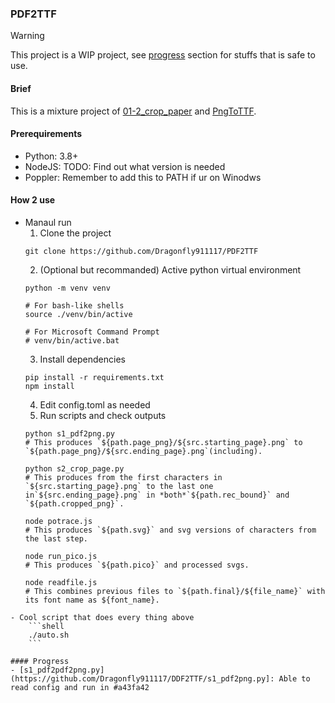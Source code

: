 ### PDF2TTF
> [!WARNING]
> This project is a WIP project, see [progress](https://github.com/Dragonfly911117/PDF2TTF/Progress) section for stuffs that is safe to use.

#### Brief
This is a mixture project of [01-2_crop_paper](https://github.com/Garvin2009/01-2_crop_paper) and [PngToTTF](https://github.com/chiaoooo/PngToTTF).

#### Prerequirements
- Python: 3.8+
- NodeJS: TODO: Find out what version is needed
- Poppler: Remember to add this to PATH if ur on Winodws

#### How 2 use
- Manaul run
    1. Clone the project
    ```shell
    git clone https://github.com/Dragonfly911117/PDF2TTF
    ```
    2. (Optional but recommanded) Active python virtual environment
    ```shell
    python -m venv venv

    # For bash-like shells
    source ./venv/bin/active

    # For Microsoft Command Prompt
    # venv/bin/active.bat
    ```
    3. Install dependencies
    ```shell
    pip install -r requirements.txt
    npm install
    ```
    4. Edit config.toml as needed
    5. Run scripts and check outputs
    ```shell
    python s1_pdf2png.py
    # This produces `${path.page_png}/${src.starting_page}.png` to `${path.page_png}/${src.ending_page}.png`(including).

    python s2_crop_page.py
    # This produces from the first characters in `${src.starting_page}.png` to the last one in`${src.ending_page}.png` in *both*`${path.rec_bound}` and `${path.cropped_png}`.

    node potrace.js
    # This produces `${path.svg}` and svg versions of characters from the last step.
    
    node run_pico.js
    # This produces `${path.pico}` and processed svgs.

    node readfile.js
    # This combines previous files to `${path.final}/${file_name}` with its font name as ${font_name}.

```
- Cool script that does every thing above
    ```shell
    ./auto.sh
    ```
  
#### Progress
- [s1_pdf2pdf2png.py](https://github.com/Dragonfly911117/DDF2TTF/s1_pdf2png.py]: Able to read config and run in #a43fa42

